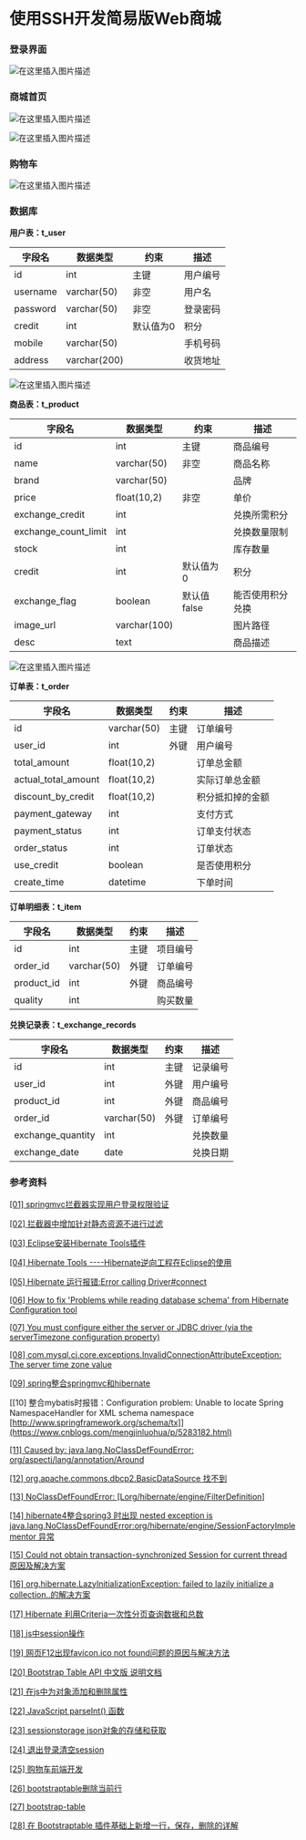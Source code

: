# 使用SSH开发简易版Web商城

### 登录界面

![在这里插入图片描述](https://img-blog.csdnimg.cn/20190930090116262.png?x-oss-process=image/watermark,type_ZmFuZ3poZW5naGVpdGk,shadow_10,text_aHR0cHM6Ly9ibG9nLmNzZG4ubmV0L3FxXzM3MjUxODk3,size_16,color_FFFFFF,t_70)

### 商城首页

![在这里插入图片描述](https://img-blog.csdnimg.cn/20191002091759706.png?x-oss-process=image/watermark,type_ZmFuZ3poZW5naGVpdGk,shadow_10,text_aHR0cHM6Ly9ibG9nLmNzZG4ubmV0L3FxXzM3MjUxODk3,size_16,color_FFFFFF,t_70)

![在这里插入图片描述](https://img-blog.csdnimg.cn/20191002091819113.png?x-oss-process=image/watermark,type_ZmFuZ3poZW5naGVpdGk,shadow_10,text_aHR0cHM6Ly9ibG9nLmNzZG4ubmV0L3FxXzM3MjUxODk3,size_16,color_FFFFFF,t_70)

### 购物车

![在这里插入图片描述](https://img-blog.csdnimg.cn/20191002091919693.png?x-oss-process=image/watermark,type_ZmFuZ3poZW5naGVpdGk,shadow_10,text_aHR0cHM6Ly9ibG9nLmNzZG4ubmV0L3FxXzM3MjUxODk3,size_16,color_FFFFFF,t_70)

### 数据库

**用户表：t_user**

|字段名|数据类型|约束|描述|
|---------|------------|------|------|
|id|int|主键|用户编号|
|username|varchar(50)|非空|用户名|
|password|varchar(50)|非空|登录密码|
|credit|int|默认值为0|积分|
|mobile|varchar(50)||手机号码|
|address|varchar(200)||收货地址|

![在这里插入图片描述](https://img-blog.csdnimg.cn/20190927164148868.png?x-oss-process=image/watermark,type_ZmFuZ3poZW5naGVpdGk,shadow_10,text_aHR0cHM6Ly9ibG9nLmNzZG4ubmV0L3FxXzM3MjUxODk3,size_16,color_FFFFFF,t_70)

**商品表：t_product**

|字段名|数据类型|约束|描述|
|---------|------------|------|------|
|id|int|主键|商品编号|
|name|varchar(50)|非空|商品名称|
|brand|varchar(50)||品牌|
|price|float(10,2)|非空|单价|
|exchange_credit|int||兑换所需积分|
|exchange_count_limit|int||兑换数量限制|
|stock|int||库存数量|
|credit|int|默认值为0|积分|
|exchange_flag|boolean|默认值false|能否使用积分兑换|
|image_url|varchar(100)||图片路径|
|desc|text||商品描述|

![在这里插入图片描述](https://img-blog.csdnimg.cn/20190927164100844.png)

**订单表：t_order**

|字段名|数据类型|约束|描述|
|---------|------------|------|------|
|id|varchar(50)|主键|订单编号|
|user_id|int|外键|用户编号|
|total_amount|float(10,2)||订单总金额|
|actual_total_amount|float(10,2)||实际订单总金额|
|discount_by_credit|float(10,2)||积分抵扣掉的金额|
|payment_gateway|int||支付方式|
|payment_status|int||订单支付状态|
|order_status|int||订单状态|
|use_credit|boolean||是否使用积分|
|create_time|datetime||下单时间|

**订单明细表：t_item**

|字段名|数据类型|约束|描述|
|---------|------------|------|------|
|id|int|主键|项目编号|
|order_id|varchar(50)|外键|订单编号|
|product_id|int|外键|商品编号|
|quality|int||购买数量|

**兑换记录表：t_exchange_records**

|字段名|数据类型|约束|描述|
|---------|------------|------|------|
|id|int|主键|记录编号|
|user_id|int|外键|用户编号|
|product_id|int|外键|商品编号|
|order_id|varchar(50)|外键|订单编号|
|exchange_quantity|int||兑换数量|
|exchange_date|date||兑换日期|

### 参考资料

[[01] springmvc拦截器实现用户登录权限验证](https://www.cnblogs.com/limn/p/8733126.html)

[[02] 拦截器中增加针对静态资源不进行过滤](https://www.cnblogs.com/mophy/p/8465598.html)

[[03] Eclipse安装Hibernate Tools插件](https://blog.csdn.net/wsf408908184/article/details/80839129)

[[04] Hibernate Tools ----Hibernate逆向工程在Eclipse的使用](https://blog.csdn.net/wsf408908184/article/details/80838993)

[[05] Hibernate 运行报错:Error calling Driver#connect](https://blog.csdn.net/slan2069586311/article/details/56840701)

[[06] How to fix 'Problems while reading database schema' from Hibernate Configuration tool](https://stackoverflow.com/questions/56737697)

[[07] You must configure either the server or JDBC driver (via the serverTimezone configuration property)](https://blog.csdn.net/leoma2012/article/details/96348125)

[[08] com.mysql.cj.core.exceptions.InvalidConnectionAttributeException: The server time zone value](https://blog.csdn.net/qq_16166139/article/details/52838025)

[[09] spring整合springmvc和hibernate](https://www.cnblogs.com/sam-uncle/p/8681515.html)

[[10] 整合mybatis时报错：Configuration problem: Unable to locate Spring NamespaceHandler for XML schema namespace [http://www.springframework.org/schema/tx]](https://www.cnblogs.com/mengjinluohua/p/5283182.html)

[[11] Caused by: java.lang.NoClassDefFoundError: org/aspectj/lang/annotation/Around](http://www.mamicode.com/info-detail-2112068.html)

[[12] org.apache.commons.dbcp2.BasicDataSource 找不到](https://blog.csdn.net/u010398232/article/details/90731835)

[[13] NoClassDefFoundError: [Lorg/hibernate/engine/FilterDefinition]](https://blog.csdn.net/shangquan2012/article/details/52468491)

[[14] hibernate4整合spring3  时出现 nested exception is java.lang.NoClassDefFoundError:org/hibernate/engine/SessionFactoryImplementor 异常](https://www.cnblogs.com/Mr-Clint/p/3580287.html)

[[15] Could not obtain transaction-synchronized Session for current thread 原因及解决方案](https://www.cnblogs.com/zeng1994/p/7778145.html)

[[16] org.hibernate.LazyInitializationException: failed to lazily initialize a collection..的解决方案](https://blog.csdn.net/tanga842428/article/details/80277302)

[[17] Hibernate 利用Criteria一次性分页查询数据和总数](https://blog.csdn.net/qq_42891484/article/details/82792133)

[[18] js中session操作](https://www.cnblogs.com/jack-zou/p/8508178.html)

[[19] 网页F12出现favicon.ico not found问题的原因与解决方法](https://blog.csdn.net/qq_39300332/article/details/79440622)

[[20] Bootstrap Table API 中文版 说明文档](https://blog.csdn.net/yapengliu/article/details/80191699)

[[21] 在js中为对象添加和删除属性](https://blog.csdn.net/qq_37899792/article/details/89914010)

[[22] JavaScript parseInt() 函数](https://www.w3school.com.cn/jsref/jsref_parseInt.asp)

[[23] sessionstorage json对象的存储和获取](https://www.cnblogs.com/fanny123/p/9050309.html)

[[24] 退出登录清空session](https://blog.csdn.net/z19799100/article/details/87889852)

[[25] 购物车前端开发](https://www.jb51.net/article/91362.htm)

[[26] bootstraptable删除当前行](https://www.2cto.com/kf/201810/781559.html)

[[27] bootstrap-table](https://www.cnblogs.com/wsblogs/p/7738044.html)

[[28] 在 Bootstraptable 插件基础上新增一行，保存，删除的详解](https://www.cnblogs.com/zsber/p/9560148.html)
